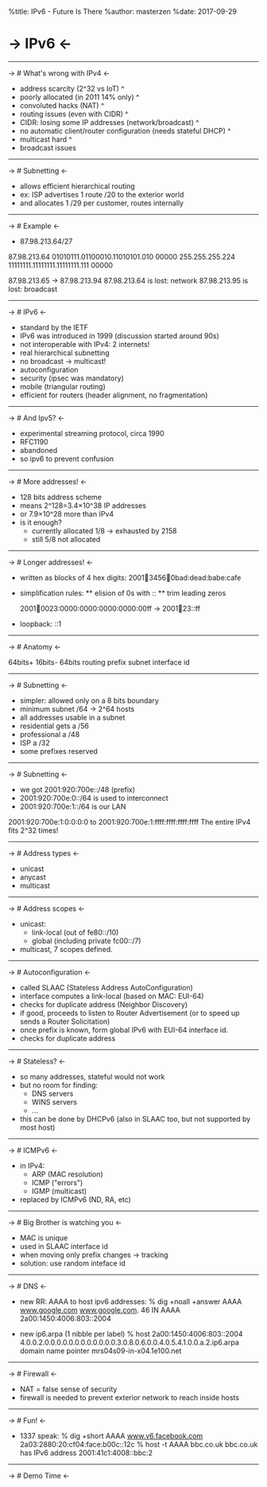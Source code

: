 %title: IPv6 - Future Is There 
%author: masterzen
%date: 2017-09-29





-> IPv6 <-
===========

-------------------------------------------------
-> # What's wrong with IPv4 <-

* address scarcity (2^32 vs IoT)
^
* poorly allocated (in 2011 14% only)
^
* convoluted hacks (NAT)
^
* routing issues (even with CIDR)
^
* CIDR: losing some IP addresses (network/broadcast)
^
* no automatic client/router configuration (needs stateful DHCP)
^
* multicast hard
^
* broadcast issues

-------------------------------------------------
-> # Subnetting <-

* allows efficient hierarchical routing
* ex: ISP advertises 1 route /20 to the exterior world
* and allocates 1 /29 per customer, routes internally

-------------------------------------------------
-> # Example <-

* 87.98.213.64/27

87.98.213.64    01010111.01100010.11010101.010 00000
255.255.255.224 11111111.11111111.11111111.111 00000

87.98.213.65 -> 87.98.213.94
87.98.213.64 is lost: network
87.98.213.95 is lost: broadcast

-------------------------------------------------
-> # IPv6 <-

* standard by the IETF
* IPv6 was introduced in 1999 (discussion started
around 90s)
* not interoperable with IPv4: 2 internets!
* real hierarchical subnetting
* no broadcast -> multicast!
* autoconfiguration
* security (ipsec was mandatory)
* mobile (triangular routing)
* efficient for routers (header alignment, no fragmentation)

-------------------------------------------------
-> # And Ipv5? <-

* experimental streaming protocol, circa 1990
* RFC1190
* abandoned
* so ipv6 to prevent confusion

-------------------------------------------------
-> # More addresses! <-

* 128 bits address scheme
* means 2^128=3.4×10^38 IP addresses
* or 7.9×10^28 more than IPv4
* is it enough? 
  * currently allocated 1/8 -> exhausted by 2158
  * still 5/8 not allocated

-------------------------------------------------
-> # Longer addresses! <-

* written as blocks of 4 hex digits:
2001:abcd:3456:1234:0bad:dead:babe:cafe
* simplification rules:
** elision of 0s with ::
** trim leading zeros

   2001:abcd:0023:0000:0000:0000:0000:00ff
-> 2001:abcd:23::ff

* loopback: ::1

-------------------------------------------------
-> # Anatomy <-

64bits+            16bits-         64bits
routing prefix     subnet          interface id

-------------------------------------------------
-> # Subnetting <-

* simpler: allowed only on a 8 bits boundary
* minimum subnet /64 -> 2^64 hosts
* all addresses usable in a subnet
* residential gets a /56
* professional a /48
* ISP a /32
* some prefixes reserved

-------------------------------------------------
-> # Subnetting <-

* we got 2001:920:700e::/48 (prefix)
* 2001:920:700e:0::/64 is used to interconnect
* 2001:920:700e:1::/64 is our LAN

2001:920:700e:1:0:0:0:0 
to
2001:920:700e:1:ffff:ffff:ffff:ffff 
The entire IPv4 fits 2^32 times!

-------------------------------------------------
-> # Address types <-

* unicast
* anycast
* multicast

-------------------------------------------------
-> # Address scopes <-

* unicast:
  * link-local (out of fe80::/10)
  * global (including private fc00::/7)
* multicast, 7 scopes defined.

-------------------------------------------------
-> # Autoconfiguration <-

* called SLAAC (Stateless Address AutoConfiguration)
* interface computes a link-local (based on MAC: EUI-64)
* checks for duplicate address (Neighbor Discovery)
* if good, proceeds to listen to Router Advertisement (or to speed up sends 
a Router Solicitation)
* once prefix is known, form global IPv6 with EUI-64 interface id.
* checks for duplicate address

-------------------------------------------------
-> # Stateless? <-

* so many addresses, stateful would not work
* but no room for finding:
  * DNS servers
  * WINS servers
  * ...
* this can be done by DHCPv6 (also in SLAAC too, but not supported by most host)

-------------------------------------------------
-> # ICMPv6 <-

* in IPv4:
  * ARP (MAC resolution)
  * ICMP ("errors")
  * IGMP (multicast)
* replaced by ICMPv6 (ND, RA, etc)

-------------------------------------------------
-> # Big Brother is watching you <-

* MAC is unique
* used in SLAAC interface id
* when moving only prefix changes -> tracking
* solution: use random inteface id

-------------------------------------------------
-> # DNS <-

* new RR: AAAA to host ipv6 addresses:
% dig +noall +answer AAAA www.google.com
www.google.com.   46  IN  AAAA  2a00:1450:4006:803::2004

* new ip6.arpa (1 nibble per label)
% host 2a00:1450:4006:803::2004
4.0.0.2.0.0.0.0.0.0.0.0.0.0.0.0.3.0.8.0.6.0.0.4.0.5.4.1.0.0.a.2.ip6.arpa domain name pointer mrs04s09-in-x04.1e100.net

-------------------------------------------------
-> # Firewall <-

* NAT = false sense of security
* firewall is needed to prevent exterior network to reach inside hosts

-------------------------------------------------
-> # Fun! <-

* 1337 speak:
% dig +short AAAA www.v6.facebook.com
2a03:2880:20:cf04:face:b00c::12c
%  host -t AAAA bbc.co.uk
bbc.co.uk has IPv6 address 2001:41c1:4008::bbc:2

-------------------------------------------------
-> # Demo Time <-

